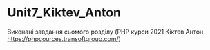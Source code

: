 # Unit7_Kiktev_Anton
Виконані завдання сьомого розділу (PHP курси 2021 Кіктєв Антон https://phpcources.transoftgroup.com/)
